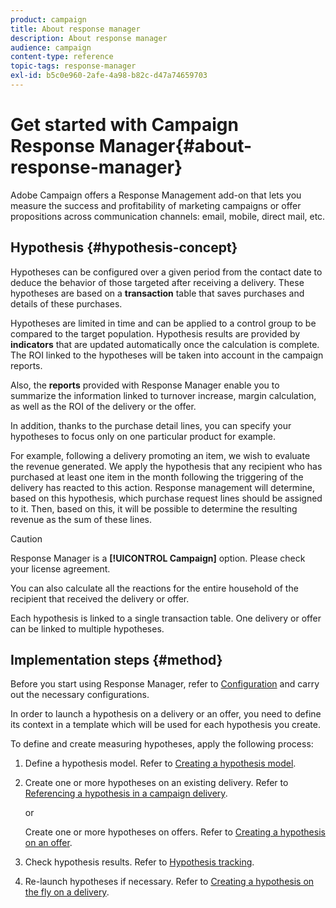 ```yaml
---
product: campaign
title: About response manager
description: About response manager
audience: campaign
content-type: reference
topic-tags: response-manager
exl-id: b5c0e960-2afe-4a98-b82c-d47a74659703
---
```

# Get started with Campaign Response Manager{#about-response-manager}

Adobe Campaign offers a Response Management add-on that lets you measure the success and profitability of marketing campaigns or offer propositions across communication channels: email, mobile, direct mail, etc.

## Hypothesis {#hypothesis-concept}

Hypotheses can be configured over a given period from the contact date to deduce the behavior of those targeted after receiving a delivery. These hypotheses are based on a **transaction** table that saves purchases and details of these purchases.

Hypotheses are limited in time and can be applied to a control group to be compared to the target population. Hypothesis results are provided by **indicators** that are updated automatically once the calculation is complete. The ROI linked to the hypotheses will be taken into account in the campaign reports.

Also, the **reports** provided with Response Manager enable you to summarize the information linked to turnover increase, margin calculation, as well as the ROI of the delivery or the offer.

In addition, thanks to the purchase detail lines, you can specify your hypotheses to focus only on one particular product for example.

For example, following a delivery promoting an item, we wish to evaluate the revenue generated. We apply the hypothesis that any recipient who has purchased at least one item in the month following the triggering of the delivery has reacted to this action. Response management will determine, based on this hypothesis, which purchase request lines should be assigned to it. Then, based on this, it will be possible to determine the resulting revenue as the sum of these lines.

>[!CAUTION]
>
>Response Manager is a **[!UICONTROL Campaign]** option. Please check your license agreement.

You can also calculate all the reactions for the entire household of the recipient that received the delivery or offer.

Each hypothesis is linked to a single transaction table. One delivery or offer can be linked to multiple hypotheses.

## Implementation steps {#method}

Before you start using Response Manager, refer to [Configuration](../../campaign/using/configuration.md) and carry out the necessary configurations.

In order to launch a hypothesis on a delivery or an offer, you need to define its context in a template which will be used for each hypothesis you create.

To define and create measuring hypotheses, apply the following process:

1. Define a hypothesis model. Refer to [Creating a hypothesis model](../../campaign/using/hypothesis-templates.md#creating-a-hypothesis-model).
1. Create one or more hypotheses on an existing delivery. Refer to [Referencing a hypothesis in a campaign delivery](../../campaign/using/creating-hypotheses.md#referencing-a-hypothesis-in-a-campaign-delivery).

   or

   Create one or more hypotheses on offers. Refer to [Creating a hypothesis on an offer](../../campaign/using/creating-hypotheses.md#creating-a-hypothesis-on-an-offer).

1. Check hypothesis results. Refer to [Hypothesis tracking](../../campaign/using/hypothesis-tracking.md).
1. Re-launch hypotheses if necessary. Refer to [Creating a hypothesis on the fly on a delivery](../../campaign/using/creating-hypotheses.md#creating-a-hypothesis-on-the-fly-on-a-delivery).
